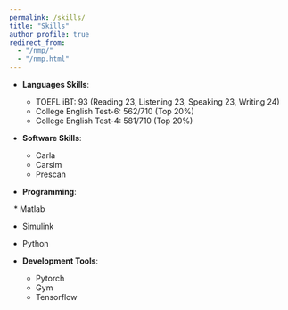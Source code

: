 ```yaml
---
permalink: /skills/
title: "Skills"
author_profile: true
redirect_from: 
  - "/nmp/"
  - "/nmp.html"
---
```


* **Languages Skills**:
  * TOEFL iBT: 93 (Reading 23, Listening 23, Speaking 23, Writing 24)
  * College English Test-6: 562/710 (Top 20%)
  * College English Test-4: 581/710 (Top 20%)
    
* **Software Skills**:
  * Carla 
  * Carsim
  * Prescan
 
* **Programming**:
  
  * Matlab
  * Simulink
  * Python   

* **Development Tools**:
  * Pytorch
  * Gym
  * Tensorflow
    

